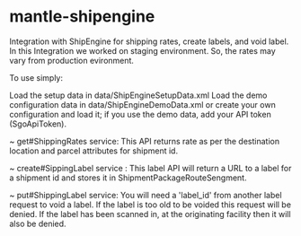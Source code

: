 # mantle-shipengine

Integration with ShipEngine for shipping rates, create labels, and void label. In this Integration we worked on staging environment. So, the rates may vary from production evironment.

To use simply:

Load the setup data in data/ShipEngineSetupData.xml
Load the demo configuration data in data/ShipEngineDemoData.xml or create your own configuration and load it; if you use the demo data, add your API token (SgoApiToken).

~ get#ShippingRates service: 
This API returns rate as per the destination location and parcel attributes for shipment id.

~ create#SippingLabel service :
This label API will return a URL to a label for a shipment id and stores it in ShipmentPackageRouteSengment.

~ put#ShippingLabel service: 
You will need a 'label_id' from another label request to void a label. If the label is too old to be voided this request will be denied. If the label has been scanned in, at the originating facility then it will also be denied.
